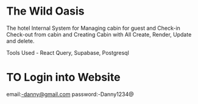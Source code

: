 # The Wild Oasis

The hotel Internal System for Managing cabin for guest and Check-in Check-out from cabin and Creating Cabin with All Create, Render, Update and delete.

Tools Used -
React Query, Supabase, Postgresql

# TO Login into Website

email:-danny@gmail.com
password:-Danny1234@
